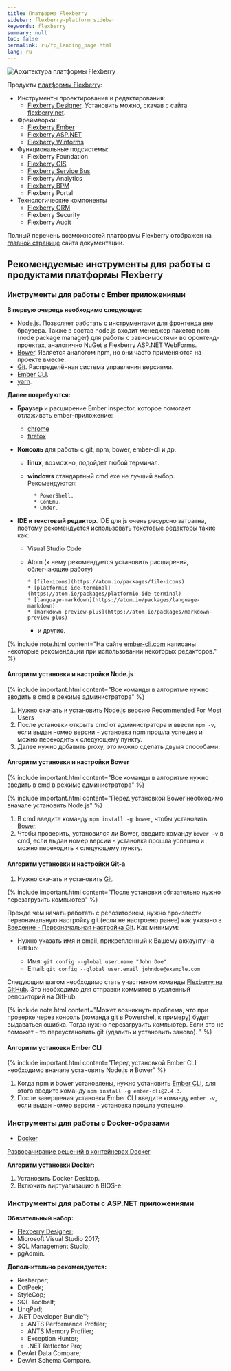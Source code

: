 ```yaml
---
title: Платформа Flexberry
sidebar: flexberry-platform_sidebar
keywords: flexberry
summary: null
toc: false
permalink: ru/fp_landing_page.html
lang: ru
---
```


![Архитектура платформы Flexberry](/images/pages/products/flexberry-platform/architecture/flexberry-platform-app-architecture.png)

Продукты [платформы Flexberry](http://flexberry.net):

* Инструменты проектирования и редактирования:
  * [Flexberry Designer](fd_flexberry-designer.html). Установить можно, скачав с сайта [flexberry.net](https://designer.flexberry.net/#/download-win-app).
* Фреймворки:
  * [Flexberry Ember](fe_landing_page.html)
  * [Flexberry ASP.NET](fa_landing_page.html)
  * [Flexberry Winforms](fw_landing_page.html)
* Функциональные подсистемы:
  * Flexberry Foundation
  * [Flexberry GIS](fg_landing_page.html)
  * [Flexberry Service Bus](fsb_landing_page.html)
  * Flexberry Analytics
  * [Flexberry BPM](fbpm_landing_page.html)
  * Flexberry Portal
* Технологические компоненты
  * [Flexberry ORM](fo_landing_page.html)
  * Flexberry Security
  * Flexberry Audit

Полный перечень возможностей платформы Flexberry отображен на [главной странице](index.html) сайта документации.

## Рекомендуемые инструменты для работы с продуктами платформы Flexberry

### Инструменты для работы с Ember приложениями

__В первую очередь необходимо следующее:__

* [Node.js](http://nodejs.org). Позволяет работать с инструментами для фронтенда вне браузера. Также в состав node.js входит менеджер пакетов npm (node package manager) для работы с зависимостями во фронтенд-проектах, аналогично NuGet в Flexberry ASP.NET WebForms.
* [Bower](http://bower.io). Является аналогом npm, но они часто применяются на проекте вместе.
* [Git](http://git-scm.com). Распределённая система управления версиями.
* [Ember CLI](http://www.ember-cli.com).
* [yarn](https://yarnpkg.com/lang/en/docs/install/#windows-stable).

__Далее потребуются:__

* **Браузер** и расширение Ember inspector, которое помогает отлаживать ember-приложение:

  * [chrome](https://chrome.google.com/webstore/detail/ember-inspector/bmdblncegkenkacieihfhpjfppoconhi)
  * [firefox](https://addons.mozilla.org/en-US/firefox/addon/ember-inspector)
* **Консоль** для работы с git, npm, bower, ember-cli и др.
  * **linux**, возможно, подойдет любой терминал.
  * **windows** стандартный cmd.exe не лучший выбор.
        Рекомендуются:

          * PowerShell.
          * ConEmu.
          * Cmder.
* **IDE и текстовый редактор**. IDE для js очень ресурсно затратна, поэтому рекомендуется использовать текстовые редакторы такие как:
  * Visual Studio Code
  * Atom (к нему рекомендуется установить расширения, облегчающие работу)
  
        * [file-icons](https://atom.io/packages/file-icons)
        * [platformio-ide-terminal](https://atom.io/packages/platformio-ide-terminal)
        * [language-markdown](https://atom.io/packages/language-markdown)
        * [markdown-preview-plus](https://atom.io/packages/markdown-preview-plus)
    * и другие.

{% include note.html content="На сайте [ember-cli.com](http://www.ember-cli.com/user-guide/#editors) написаны некоторые рекомендации при использовании некоторых редакторов." %}

#### Алгоритм установки и настройки Node.js

{% include important.html content="Все команды в алгоритме нужно вводить в cmd в режиме администратора" %}

1. Нужно скачать и установить [Node.js](https://nodejs.org/en/) версию Recommended For Most Users
2. После установки открыть cmd от администратора и ввести `npm -v`, если выдан номер версии - установка npm прошла успешно и можно переходить к следующему пункту.
3. Далее нужно добавить proxy, это можно сделать двумя способами:

#### Алгоритм установки и настройки Bower

{% include important.html content="Все команды в алгоритме нужно введить в cmd в режиме администратора" %}

{% include important.html content="Перед установкой Bower необходимо вначале установить Node.js" %}

1. В cmd введите команду `npm install -g bower`, чтобы установить [Bower](https://bower.io/).
2. Чтобы проверить, установился ли Bower, введите команду `bower -v` в cmd, если выдан номер версии - установка прошла успешно и можно переходить к следующему пункту.

#### Алгоритм установки и настройки Git-a

1. Нужно скачать и установить [Git](https://git-scm.com/).

{% include important.html content="После установки обязательно нужно перезагрузить компьютер" %}

Прежде чем начать работать с репозиторием, нужно произвести первоначальную настройку git (если не настроено ранее) как указано в [Введение - Первоначальная настройка Git](https://git-scm.com/book/ru/v1/%D0%92%D0%B2%D0%B5%D0%B4%D0%B5%D0%BD%D0%B8%D0%B5-%D0%9F%D0%B5%D1%80%D0%B2%D0%BE%D0%BD%D0%B0%D1%87%D0%B0%D0%BB%D1%8C%D0%BD%D0%B0%D1%8F-%D0%BD%D0%B0%D1%81%D1%82%D1%80%D0%BE%D0%B9%D0%BA%D0%B0-Git).
Как минимум:

* Нужно указать имя и email, прикрепленный к Вашему аккаунту на GitHub:

  * Имя: `git config --global user.name "John Doe"`
  * Email: `git config --global user.email johndoe@example.com`

Следующим шагом необходимо стать участником команды [Flexberry на GitHub](https://github.com/Flexberry).
Это необходимо для отправки коммитов в удаленный репозиторий на GitHub.

{% include note.html content="Может возникнуть проблема, что при проверке через консоль (команда git в Powershel, к примеру) будет выдаваться ошибка. Тогда нужно перезагрузить компьютер. Если это не поможет - то переустановить git (удалить и установить заново). " %}

#### Алгоритм установки Ember CLI

{% include important.html content="Перед установкой Ember CLI необходимо вначале установить Node.js и Bower" %}

1. Когда npm и bower установлены, нужно установить [Ember CLI](https://ember-cli.com/), для этого введите команду `npm install -g ember-cli@2.4.3`.
2. После завершения установки Ember CLI введите команду `ember -v`, если выдан номер версии - установка прошла успешно.

### Инструменты для работы с Docker-образами

* [Docker](https://www.docker.com/get-started)

[Разворачивание решений в контейнерах Docker](gbt_deployment_docker.html)

__Алгоритм установки Docker:__

1. Установить Docker Desktop.
2. Включить виртуализацию в BIOS-е.

### Инструменты для работы с ASP.NET приложениями

__Обязательный набор:__

* [Flexberry Designer](https://flexberry.net/ru/);
* Microsoft Visual Studio 2017;
* SQL Management Studio;
* pgAdmin.

__Дополнительно рекомендуется:__

* Resharper;
* DotPeek;
* StyleCop;
* SQL Toolbelt;
* LinqPad;
* .NET Developer Bundle™;
  * ANTS Performance Profiler;
  * ANTS Memory Profiler;
  * Exception Hunter;
  * .NET Reflector Pro;
* DevArt Data Compare;
* DevArt Schema Compare.
